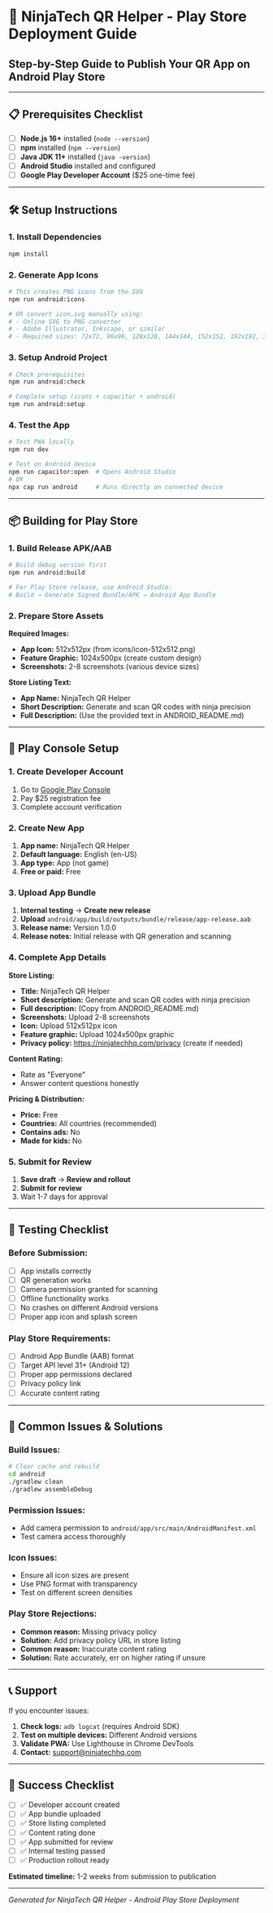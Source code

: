 # 🚀 NinjaTech QR Helper - Play Store Deployment Guide

## Step-by-Step Guide to Publish Your QR App on Android Play Store

---

## 📋 Prerequisites Checklist

- [ ] **Node.js 16+** installed (`node --version`)
- [ ] **npm** installed (`npm --version`)
- [ ] **Java JDK 11+** installed (`java -version`)
- [ ] **Android Studio** installed and configured
- [ ] **Google Play Developer Account** ($25 one-time fee)

---

## 🛠️ Setup Instructions

### 1. Install Dependencies
```bash
npm install
```

### 2. Generate App Icons
```bash
# This creates PNG icons from the SVG
npm run android:icons

# OR convert icon.svg manually using:
# - Online SVG to PNG converter
# - Adobe Illustrator, Inkscape, or similar
# - Required sizes: 72x72, 96x96, 128x128, 144x144, 152x152, 192x192, 384x384, 512x512
```

### 3. Setup Android Project
```bash
# Check prerequisites
npm run android:check

# Complete setup (icons + capacitor + android)
npm run android:setup
```

### 4. Test the App
```bash
# Test PWA locally
npm run dev

# Test on Android device
npm run capacitor:open  # Opens Android Studio
# OR
npx cap run android     # Runs directly on connected device
```

---

## 📦 Building for Play Store

### 1. Build Release APK/AAB
```bash
# Build debug version first
npm run android:build

# For Play Store release, use Android Studio:
# Build → Generate Signed Bundle/APK → Android App Bundle
```

### 2. Prepare Store Assets

**Required Images:**
- **App Icon:** 512x512px (from icons/icon-512x512.png)
- **Feature Graphic:** 1024x500px (create custom design)
- **Screenshots:** 2-8 screenshots (various device sizes)

**Store Listing Text:**
- **App Name:** NinjaTech QR Helper
- **Short Description:** Generate and scan QR codes with ninja precision
- **Full Description:** (Use the provided text in ANDROID_README.md)

---

## 🎯 Play Console Setup

### 1. Create Developer Account
1. Go to [Google Play Console](https://play.google.com/console/)
2. Pay $25 registration fee
3. Complete account verification

### 2. Create New App
1. **App name:** NinjaTech QR Helper
2. **Default language:** English (en-US)
3. **App type:** App (not game)
4. **Free or paid:** Free

### 3. Upload App Bundle
1. **Internal testing** → **Create new release**
2. **Upload** `android/app/build/outputs/bundle/release/app-release.aab`
3. **Release name:** Version 1.0.0
4. **Release notes:** Initial release with QR generation and scanning

### 4. Complete App Details

**Store Listing:**
- **Title:** NinjaTech QR Helper
- **Short description:** Generate and scan QR codes with ninja precision
- **Full description:** (Copy from ANDROID_README.md)
- **Screenshots:** Upload 2-8 screenshots
- **Icon:** Upload 512x512px icon
- **Feature graphic:** Upload 1024x500px graphic
- **Privacy policy:** https://ninjatechhq.com/privacy (create if needed)

**Content Rating:**
- Rate as "Everyone"
- Answer content questions honestly

**Pricing & Distribution:**
- **Price:** Free
- **Countries:** All countries (recommended)
- **Contains ads:** No
- **Made for kids:** No

### 5. Submit for Review
1. **Save draft** → **Review and rollout**
2. **Submit for review**
3. Wait 1-7 days for approval

---

## 🧪 Testing Checklist

### Before Submission:
- [ ] App installs correctly
- [ ] QR generation works
- [ ] Camera permission granted for scanning
- [ ] Offline functionality works
- [ ] No crashes on different Android versions
- [ ] Proper app icon and splash screen

### Play Store Requirements:
- [ ] Android App Bundle (AAB) format
- [ ] Target API level 31+ (Android 12)
- [ ] Proper app permissions declared
- [ ] Privacy policy link
- [ ] Accurate content rating

---

## 🚨 Common Issues & Solutions

### Build Issues:
```bash
# Clear cache and rebuild
cd android
./gradlew clean
./gradlew assembleDebug
```

### Permission Issues:
- Add camera permission to `android/app/src/main/AndroidManifest.xml`
- Test camera access thoroughly

### Icon Issues:
- Ensure all icon sizes are present
- Use PNG format with transparency
- Test on different screen densities

### Play Store Rejections:
- **Common reason:** Missing privacy policy
- **Solution:** Add privacy policy URL in store listing
- **Common reason:** Inaccurate content rating
- **Solution:** Rate accurately, err on higher rating if unsure

---

## 📞 Support

If you encounter issues:

1. **Check logs:** `adb logcat` (requires Android SDK)
2. **Test on multiple devices:** Different Android versions
3. **Validate PWA:** Use Lighthouse in Chrome DevTools
4. **Contact:** support@ninjatechhq.com

---

## 🎉 Success Checklist

- [ ] ✅ Developer account created
- [ ] ✅ App bundle uploaded
- [ ] ✅ Store listing completed
- [ ] ✅ Content rating done
- [ ] ✅ App submitted for review
- [ ] ✅ Internal testing passed
- [ ] ✅ Production rollout ready

**Estimated timeline:** 1-2 weeks from submission to publication

---

*Generated for NinjaTech QR Helper - Android Play Store Deployment*
